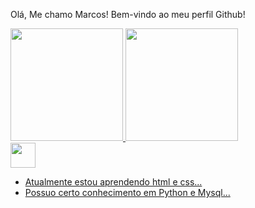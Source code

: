 Olá, Me chamo Marcos!
Bem-vindo ao meu perfil Github!


<div>
<a href="https://github.com/Marcos6365">
<img height="180em" src="https://github-readme-stats.vercel.app/api/top-langs/?username=Marcos6365&layout=compact&langs_count=7&theme=dracula"/>
<img height="180em" src="https://github-readme-stats.vercel.app/api?username=Marcos6365&show_icons=true&theme=dracula&include_all_commits=true&count_private=true"/>
</div>
  
<img src="https://cdn.jsdelivr.net/gh/devicons/devicon/icons/git/git-original.svg" width="40" height="40"/>

- Atualmente estou aprendendo html e css...
- Possuo certo conhecimento em Python e Mysql...

